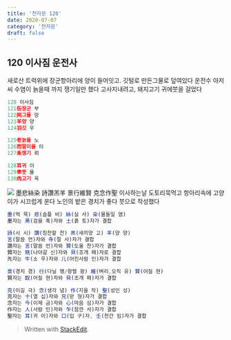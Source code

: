 ```yaml
---
title: '천자문 120'
date: 2020-07-07
category: '천자문'
draft: false
---
```


## 120 이사짐 운전사
새로산 트럭위에 장군항아리에 양이 들어잇고. 깃털로 만든그물로 덮여있다
운전수 아저씨 수염이 늙을때 까지 쟁기일만 했다
고사지내려고, 돼지고기 귀에붓을 걸었다 
 ```js
120 이사짐
121缶장군 부
122网그물 망
123羊양 양
124羽깃 우

125老늙을 노
126而말이을 이
127耒쟁기 뢰

128耳귀 이
129聿붓 율
130肉고기 육
```
![](https://i.ibb.co/mR9r63K/2020-07-07-11-38-07.png)
墨悲絲染  詩讚羔羊
景行維賢  克念作聖
이사하는날 도토리묵먹고
항아리속에 고양이가 시끄럽게 운다
노인의 밭은 경치가 좋다
붓으로  작성했다
```js
墨(먹 묵) 悲(슬플 비) 絲(실 사) 染(물들일 염)
墨자는 黑(검을 흑)자와 土(흙 토)자가 결합

詩(시 시) 讚(칭찬할 찬) 羔(새끼양 고) 羊(양 양)
言(말씀 언)자와 寺(절 사)자가 결합
讚자는 言(말씀 언)자와 贊(도울 찬)자가 결합
贊자는 兟(나아갈 신)자와 貝(조개 패)자로 결합
先자는 牛(소 우)자와 儿(어진사람 인)자가 결합

景(경치 경) 行(다닐 행/항렬 항) 維(벼리,오직 유) 賢(어질 현)
賢자는 臤(어질 현)자와 貝(조개 패)자가 결합

克(이길 극) 念(생각 념) 作(지을 작) 聖(성인 성)
克자는 十(열 십)자와 兄(맏 형)자가 결합
念자는 今(이제 금)자와 心(마음 심)자가 결합
作자는 人(사람 인)자와 乍(잠깐 사)자가 결합
聖자는 耳(귀 이)자와 口(입 구)자, 壬(천간 임)자가 결합


```

> Written with [StackEdit](https://stackedit.io/).
<!--stackedit_data:
eyJoaXN0b3J5IjpbMTY5MzIyNzU3MCw2MDg2NTIzOTEsMTY4Nz
k1MjcxNywtMjEwMDY3Nzc5OSwxMTkxMzk4NDc3LC0xNTg0NTU2
NDg3LC0xNDA1NzA3ODI2XX0=
-->